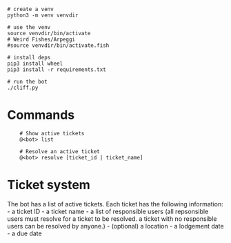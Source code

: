 ```
# create a venv
python3 -m venv venvdir

# use the venv
source venvdir/bin/activate
# Weird Fishes/Arpeggi
#source venvdir/bin/activate.fish

# install deps
pip3 install wheel
pip3 install -r requirements.txt

# run the bot
./cliff.py
```

# Commands
```
    # Show active tickets
    @<bot> list
    
    # Resolve an active ticket
    @<bot> resolve [ticket_id | ticket_name]
```

# Ticket system
The bot has a list of active tickets.
Each ticket has the following information:
    - a ticket ID
    - a ticket name
    - a list of responsible users
        (all repsonsible users must resolve for a ticket to be resolved.
         a ticket with no responsible users can be resolved by anyone.)
    - (optional) a location
    - a lodgement date
    - a due date